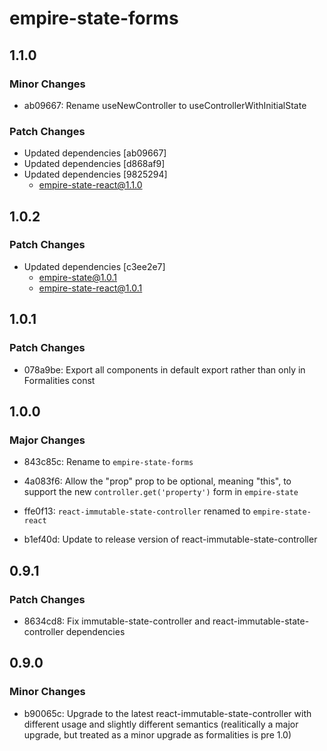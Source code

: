# empire-state-forms

## 1.1.0

### Minor Changes

- ab09667: Rename useNewController to useControllerWithInitialState

### Patch Changes

- Updated dependencies [ab09667]
- Updated dependencies [d868af9]
- Updated dependencies [9825294]
  - empire-state-react@1.1.0

## 1.0.2

### Patch Changes

- Updated dependencies [c3ee2e7]
  - empire-state@1.0.1
  - empire-state-react@1.0.1

## 1.0.1

### Patch Changes

- 078a9be: Export all components in default export rather than only in Formalities const

## 1.0.0

### Major Changes

- 843c85c: Rename to `empire-state-forms`

- 4a083f6: Allow the "prop" prop to be optional, meaning "this", to support the new `controller.get('property')` form in `empire-state`

- ffe0f13: `react-immutable-state-controller` renamed to `empire-state-react`

- b1ef40d: Update to release version of react-immutable-state-controller

## 0.9.1

### Patch Changes

- 8634cd8: Fix immutable-state-controller and react-immutable-state-controller dependencies

## 0.9.0

### Minor Changes

- b90065c: Upgrade to the latest react-immutable-state-controller with different usage and slightly different semantics (realitically a major upgrade, but treated as a minor upgrade as formalities is pre 1.0)
